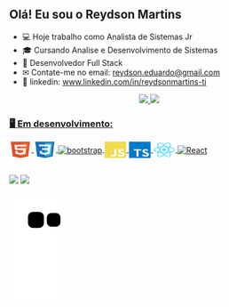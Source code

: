 ## Olá! Eu sou o Reydson Martins


- 💻 Hoje trabalho como Analista de Sistemas Jr
- 🎓 Cursando Analise e Desenvolvimento de Sistemas
- 💱 Desenvolvedor Full Stack
- ✉ Contate-me no email: reydson.eduardo@gmail.com
- 📌 linkedin: www.linkedin.com/in/reydsonmartins-ti

<div align="center">
  <a href="https://github.com/Reydson-Martins">
  <img height="150em" src="https://github-readme-stats.vercel.app/api?username=Reydson-Martins&show_icons=true&theme=tokyonight&include_all_commits=true&count_private=true"/>
  <img height="150em" src="https://github-readme-stats.vercel.app/api/top-langs/?username=Reydson-Martins&layout=compact&langs_count=7&theme=tokyonight"/>
</div>
  

### 🖥️ Em desenvolvimento: <br>
<div style="display: inline_block">
  <img align="center" alt="HTML" height="30" width="40" src="https://raw.githubusercontent.com/devicons/devicon/master/icons/html5/html5-original.svg">
  <img align="center" alt="CSS" height="30" width="40" src="https://raw.githubusercontent.com/devicons/devicon/master/icons/css3/css3-original.svg">  
  <img align="center" alt="bootstrap" height="30" width"40" src="https://cdn.jsdelivr.net/gh/devicons/devicon/icons/bootstrap/bootstrap-original.svg" />          
  <img align="center" alt="Js" height="30" width="40" src="https://raw.githubusercontent.com/devicons/devicon/master/icons/javascript/javascript-plain.svg">
  <img align="center" alt="Ts" height="30" width="40" src="https://raw.githubusercontent.com/devicons/devicon/master/icons/typescript/typescript-plain.svg">
  <img align="center" alt="React" height="30" width="40" src="https://raw.githubusercontent.com/devicons/devicon/master/icons/react/react-original.svg">  
  <img align="center" alt="React" height="30" width="40" src="https://cdn.jsdelivr.net/gh/devicons/devicon/icons/nodejs/nodejs-original-wordmark.svg" />               
 
</div>
  
  ##
 
<div>
  <a href = "mailto:contatoreydson.eduardo@gmail.com"><img src="https://img.shields.io/badge/-Gmail-%23333?style=for-the-badge&logo=gmail&logoColor=white" target="_blank"></a>
  <a href="https://www.linkedin.com/in/reydsonmartins-ti/" target="_blank"><img src="https://img.shields.io/badge/-LinkedIn-%230077B5?style=for-the-badge&logo=linkedin&logoColor=white" target="_blank"></a>   
   
</div>

![snake gif](https://raw.githubusercontent.com/Reydson-Martins/Reydson-Martins/output/github-contribution-grid-snake.svg)
